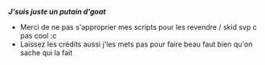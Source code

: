***J'suis juste un putain d'goat***

- Merci de ne pas s'approprier mes scripts pour les revendre / skid svp c pas cool :c 
- Laissez les crédits aussi j'les mets pas pour faire beau faut bien qu'on sache qui la fait
